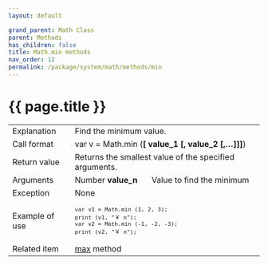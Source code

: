 ```yaml
---
layout: default

grand_parent: Math Class
parent: Methods
has_children: false
title: Math.min methods
nav_order: 12
permalink: /package/system/math/methods/min
---
```

# {{ page.title }}

<table>
  <tr>
    <td>Explanation</td>
    <td colspan="2">Find the minimum value.</td>
  </tr>
  <tr>
    <td>Call format</td>
    <td colspan="2">var v = Math.min (<b>[ value_1 [, value_2 [,…]]]</b>)</td>
  </tr>
  <tr>
    <td>Return value</td>
    <td colspan="2">Returns the smallest value of the specified arguments.</td>
  </tr>  
  <tr>
    <td>Arguments</td>
    <td>Number <b>value_n</b></td>
    <td>Value to find the minimum</td>
  </tr>
  <tr>
    <td>Exception</td>
    <td colspan="2">None</td>
  </tr>
  <tr>
    <td>Example of use</td>
    <td colspan="2"><code><pre>var v1 = Math.min (1, 2, 3);
print (v1, "￥ n");
var v2 = Math.min (-1, -2, -3);
print (v2, "￥ n");</pre></code></td>
  </tr>
  <tr>
    <td>Related item</td>
    <td colspan="2"><a href="/package/system/math/methods/max">max</a> method</td>
  </tr>
</table>




